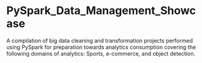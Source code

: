 # PySpark_Data_Management_Showcase
 A compilation of big data cleaning and transformation projects performed using PySpark for preparation towards analytics consumption covering the following domains of analytics: Sports, e-commerce, and object detection.
